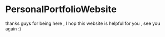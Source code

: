 # PersonalPortfolioWebsite
thanks guys for being here , I hop this website is helpful for you , see you again :)
